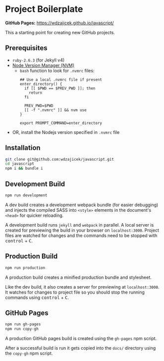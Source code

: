 # Project Boilerplate

**GitHub Pages:** <https://wdzajicek.github.io/javascript/>

This a starting point for creating new GitHub projects.

## Prerequisites

- `ruby-2.6.3` (for Jekyll v4)
- [Node Version Manager (NVM)](https://github.com/nvm-sh/nvm)
  - `bash` function to look for `.nvmrc` files:
    ```
    ## Use a local .nvmrc file if present
    enter_directory() {
      if [[ $PWD == $PREV_PWD ]]; then
        return
      fi

      PREV_PWD=$PWD
      [[ -f ".nvmrc" ]] && nvm use
    }

    export PROMPT_COMMAND=enter_directory
    ```
- OR, install the Nodejs version specified in `.nvmrc` file

## Installation

```bash
git clone git@github.com:wdzajicek/javascript.git
cd javascript
npm i && bundle i
```

## Development Build

```bash
npm run development
```

A dev build creates a development webpack bundle (for easier debugging) and injects the compiled SASS into `<style>` elements in the document's `<head>` for quicker reloading.

A development build runs `jekyll` and `webpack` in parallel. A local server is created for previewing the build in your browser on `localhost:3000`. Project files are watched for changes and the commands need to be stopped with <kbd>control</kbd> + <kbd>C</kbd>.

## Production Build

```bash
npm run production
```

A production build creates a minified production bundle and stylesheet.

Like the dev build, it also creates a server for previewing at `localhost:3000`. It watches for changes to project file so you should stop the running commands using <kbd>control</kbd> + <kbd>C</kbd>.

## GitHub Pages

```bash
npm run gh-pages
npm run copy-gh
```

A production GitHub pages build is created using the `gh-pages` npm script.

After a successful build is run it gets copied into the `docs/` directory using the `copy-gh` npm script.
